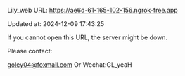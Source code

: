 Lily_web URL: https://ae6d-61-165-102-156.ngrok-free.app

Updated at: 2024-12-09 17:43:25

If you cannot open this URL, the server might be down.

Please contact: 

goley04@foxmail.com Or Wechat:GL_yeaH